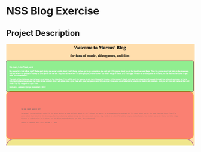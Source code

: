 # NSS Blog Exercise

## Project Description
![blah blah](https://raw.githubusercontent.com/jmarcusgill/blog/master/Blog-grab1.png)